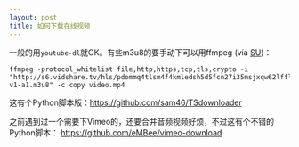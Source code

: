 ```yaml
---
layout: post
title: 如何下载在线视频
---
```


一般的用`youtube-dl`就OK。有些m3u8的要手动下可以用ffmpeg (via [SU](https://superuser.com/questions/1260846/downloading-m3u8-videos))：

```
ffmpeg -protocol_whitelist file,http,https,tcp,tls,crypto -i "http://s6.vidshare.tv/hls/pdommq4tlsm4f4kmledsh5d5fcn27i35msjxqw62lfflut5bgaqhb5kirb5q/index-v1-a1.m3u8" -c copy video.mp4
```

这有个Python脚本版：https://github.com/sam46/TSdownloader

之前遇到过一个需要下Vimeo的，还要合并音频视频好烦，不过这有个不错的Python脚本：
https://github.com/eMBee/vimeo-download